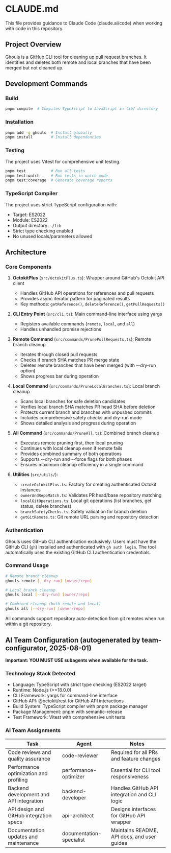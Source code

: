 # CLAUDE.md

This file provides guidance to Claude Code (claude.ai/code) when working with code in this repository.

## Project Overview

Ghouls is a GitHub CLI tool for cleaning up pull request branches. It identifies and deletes both remote and local branches that have been merged but not cleaned up.

## Development Commands

### Build

```bash
pnpm compile  # Compiles TypeScript to JavaScript in lib/ directory
```

### Installation

```bash
pnpm add -g ghouls  # Install globally
pnpm install        # Install dependencies
```

### Testing

The project uses Vitest for comprehensive unit testing.

```bash
pnpm test           # Run all tests
pnpm test:watch     # Run tests in watch mode
pnpm test:coverage  # Generate coverage reports
```

### TypeScript Compiler

The project uses strict TypeScript configuration with:

- Target: ES2022
- Module: ES2022
- Output directory: `./lib`
- Strict type checking enabled
- No unused locals/parameters allowed

## Architecture

### Core Components

1. **OctokitPlus** (`src/OctokitPlus.ts`): Wrapper around GitHub's Octokit API client
   - Handles GitHub API operations for references and pull requests
   - Provides async iterator pattern for paginated results
   - Key methods: `getReference()`, `deleteReference()`, `getPullRequests()`

2. **CLI Entry Point** (`src/cli.ts`): Main command-line interface using yargs
   - Registers available commands (`remote`, `local`, and `all`)
   - Handles unhandled promise rejections

3. **Remote Command** (`src/commands/PrunePullRequests.ts`): Remote branch cleanup
   - Iterates through closed pull requests
   - Checks if branch SHA matches PR merge state
   - Deletes remote branches that have been merged (with --dry-run option)
   - Shows progress bar during operation

4. **Local Command** (`src/commands/PruneLocalBranches.ts`): Local branch cleanup
   - Scans local branches for safe deletion candidates
   - Verifies local branch SHA matches PR head SHA before deletion
   - Protects current branch and branches with unpushed commits
   - Includes comprehensive safety checks and dry-run mode
   - Shows detailed analysis and progress during operation

5. **All Command** (`src/commands/PruneAll.ts`): Combined branch cleanup
   - Executes remote pruning first, then local pruning
   - Continues with local cleanup even if remote fails
   - Provides combined summary of both operations
   - Supports --dry-run and --force flags for both phases
   - Ensures maximum cleanup efficiency in a single command

6. **Utilities** (`src/utils/`):
   - `createOctokitPlus.ts`: Factory for creating authenticated Octokit instances
   - `ownerAndRepoMatch.ts`: Validates PR head/base repository matching
   - `localGitOperations.ts`: Local git operations (list branches, get status, delete branches)
   - `branchSafetyChecks.ts`: Safety validation for branch deletion
   - `getGitRemote.ts`: Git remote URL parsing and repository detection

### Authentication

Ghouls uses GitHub CLI authentication exclusively. Users must have the GitHub CLI (`gh`) installed and authenticated with `gh auth login`. The tool automatically uses the existing GitHub CLI authentication credentials.

### Command Usage

```bash
# Remote branch cleanup
ghouls remote [--dry-run] [owner/repo]

# Local branch cleanup
ghouls local [--dry-run] [owner/repo]

# Combined cleanup (both remote and local)
ghouls all [--dry-run] [owner/repo]
```

All commands support repository auto-detection from git remotes when run within a git repository.

## AI Team Configuration (autogenerated by team-configurator, 2025-08-01)

**Important: YOU MUST USE subagents when available for the task.**

### Technology Stack Detected

- Language: TypeScript with strict type checking (ES2022 target)
- Runtime: Node.js (>=18.0.0)
- CLI Framework: yargs for command-line interface
- GitHub API: @octokit/rest for GitHub API interactions
- Build System: TypeScript compiler with pnpm package manager
- Package Management: pnpm with semantic-release
- Test Framework: Vitest with comprehensive unit tests

### AI Team Assignments

| Task                                    | Agent                    | Notes                                        |
| --------------------------------------- | ------------------------ | -------------------------------------------- |
| Code reviews and quality assurance      | code-reviewer            | Required for all PRs and feature changes     |
| Performance optimization and profiling  | performance-optimizer    | Essential for CLI tool responsiveness        |
| Backend development and API integration | backend-developer        | Handles GitHub API integration and CLI logic |
| API design and GitHub integration specs | api-architect            | Designs interfaces for GitHub API wrapper    |
| Documentation updates and maintenance   | documentation-specialist | Maintains README, API docs, and user guides  |
